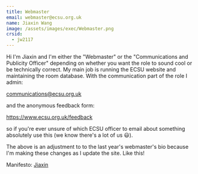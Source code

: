 ```yaml
---
title: Webmaster
email: webmaster@ecsu.org.uk
name: Jiaxin Wang
image: /assets/images/exec/Webmaster.png
crsid:
  - jw2117
---
```

Hi I'm Jiaxin and I'm either the "Webmaster" or the "Communications and Publicity Officer" depending on whether you want the role to sound cool or be technically correct. My main job is running the ECSU website and maintaining the room database. With the communication part of the role I admin:

communications@ecsu.org.uk

and the anonymous feedback form:

https://www.ecsu.org.uk/feedback

so if you're ever unsure of which ECSU officer to email about something absolutely use this (we know there's a lot of us 😃). 

The above is an adjustment to to the last year's webmaster's bio because I'm making these changes as I update the site. Like this!

Manifesto: [Jiaxin](https://drive.google.com/file/d/1nM3RMFqfBwHyB4SpeSUL_mwnSFRGeBz3/view?usp=sharing)